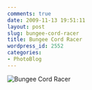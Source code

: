 ```yaml
---
comments: true
date: 2009-11-13 19:51:11
layout: post
slug: bungee-cord-racer
title: Bungee Cord Racer
wordpress_id: 2552
categories:
- PhotoBlog
---
```


![Bungee Cord Racer](http://ryanfitzer.com/main/wp-content/uploads/2009/11/photoblog-12.jpg)
